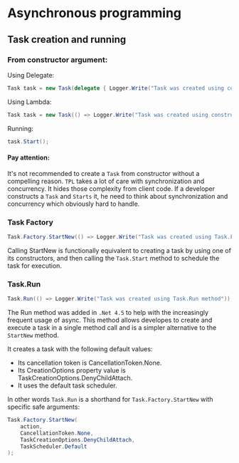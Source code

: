 ﻿# Asynchronous programming	

## Task creation and running 	

### From constructor argument:

Using Delegate:
```csharp
Task task = new Task(delegate { Logger.Write("Task was created using constructor (Delegate)"); }) 

```

Using Lambda:
```csharp
Task task = new Task(() => Logger.Write("Task was created using constructor (Lambda)")) 

```

Running:
```csharp
task.Start();
```	

#### Pay attention:

It's not recommended to create a `Task` from constructor without a compelling reason. `TPL` takes a lot of care with synchronization and concurrency. It hides those complexity from client code. If a developer constructs a `Task` and `Starts` it, he need to think about synchronization and concurrency which obviously hard to handle.

### Task Factory 

```csharp
Task.Factory.StartNew(() => Logger.Write("Task was created using Task.Factory.StartNew method"));

```

Calling StartNew is functionally equivalent to creating a task by using one of its constructors, and then calling the `Task.Start` method to schedule the task for execution.

### Task.Run

```csharp
Task.Run(() => Logger.Write("Task was created using Task.Run method"));

```

The Run method was added in `.Net 4.5` to help with the increasingly frequent usage of async. This method allows developes to create and execute a task in a single method call and is a simpler alternative to the `StartNew` method. 

It creates a task with the following default values:
* Its cancellation token is CancellationToken.None.
* Its CreationOptions property value is TaskCreationOptions.DenyChildAttach.
* It uses the default task scheduler.

In other words `Task.Run` is a shorthand for `Task.Factory.StartNew` with specific safe arguments:
```csharp
Task.Factory.StartNew(
    action,
    CancellationToken.None, 
    TaskCreationOptions.DenyChildAttach, 
    TaskScheduler.Default
);
```